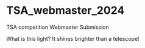 # TSA_webmaster_2024
TSA competition Webmaster Submission

What is this light? It shines brighter than a telescope!